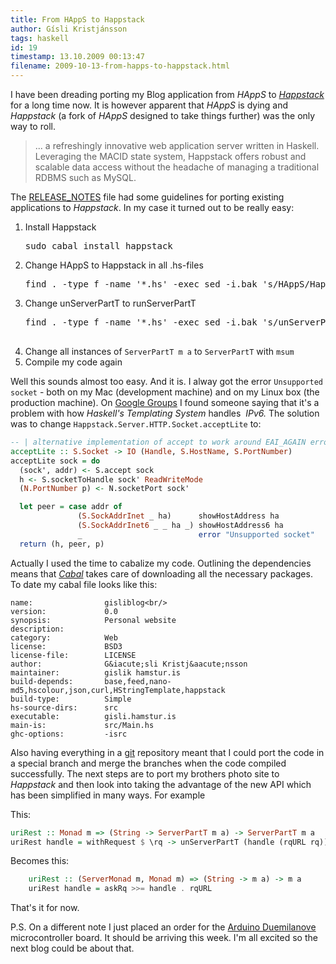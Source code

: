 ```yaml
---
title: From HAppS to Happstack
author: Gísli Kristjánsson
tags: haskell
id: 19
timestamp: 13.10.2009 00:13:47
filename: 2009-10-13-from-happs-to-happstack.html
---
```


<p>I have been dreading porting my Blog application from <em>HAppS</em> to <a href="happstack.com"><em>Happstack</em></a> for a long time now. It is however apparent that <em>HAppS</em> is dying and <em>Happstack</em> (a fork of <em>HAppS</em> designed to take things further) was the only way to roll.</p>
<blockquote>
  <p>... a refreshingly innovative web application server written in Haskell. Leveraging the MACID state system, Happstack offers robust and scalable data access without the headache of managing a traditional RDBMS such as MySQL.</p></blockquote>
<p>The <a href="http://www.darcsweb.com:5003/r/mae/happstack-stable/snapshot/current/content/pretty/happstack/RELEASE_NOTES">RELEASE_NOTES</a> file had some guidelines for porting existing applications to <em>Happstack</em>. In my case it turned out to be really easy:</p>
<ol>
<li>Install Happstack  
<pre>sudo cabal install happstack</pre>
</li>
<li>Change HAppS to Happstack in all .hs-files           
  <pre>find . -type f -name '*.hs' -exec sed -i.bak 's/HAppS/Happstack/g' {} \;</pre>
</li>
<li>Change&nbsp;unServerPartT to&nbsp;runServerPartT           
  <pre>
find . -type f -name '*.hs' -exec sed -i.bak 's/unServerPartT/runServerPartT/g' {} \;
  </pre>
</li>
<li>Change all instances of <code>ServerPartT m a</code> to <code>ServerPartT</code> with <code>msum</code></li>
<li>Compile my code again</li>
</ol>
<p>Well this sounds almost too easy. And it is. I alway got the error <code>Unsupported socket</code> - both on my Mac (development machine) and on my Linux box (the production machine). On <a href="http://groups.google.com/group/HAppS/msg/0c9a0d0fd7c6aff0">Google Groups</a> I found someone saying that it's a problem with how <em>Haskell's Templating System</em> handles &nbsp;<em>IPv6. </em>The solution was to change <code>Happstack.Server.HTTP.Socket.acceptLite</code> to:</p>
<div>


~~~ haskell
-- | alternative implementation of accept to work around EAI_AGAIN errors 
acceptLite :: S.Socket -> IO (Handle, S.HostName, S.PortNumber) 
acceptLite sock = do 
  (sock', addr) <- S.accept sock 
  h <- S.socketToHandle sock' ReadWriteMode 
  (N.PortNumber p) <- N.socketPort sock' 

  let peer = case addr of 
               (S.SockAddrInet _ ha)      showHostAddress ha 
               (S.SockAddrInet6 _ _ ha _) showHostAddress6 ha 
               _                          error "Unsupported socket"
  return (h, peer, p) 
~~~

<p>Actually I used the time to cabalize my code. Outlining the dependencies means that <em><a href="http://www.haskell.org/cabal">Cabal</a></em> takes care of downloading all the necessary packages. To date my cabal file looks like this:</p>

    name:                gisliblog<br/>
    version:             0.0
    synopsis:            Personal website
    description:         
    category:            Web
    license:             BSD3
    license-file:        LICENSE
    author:              G&iacute;sli Kristj&aacute;nsson
    maintainer:          gislik hamstur.is
    build-depends:       base,feed,nano-md5,hscolour,json,curl,HStringTemplate,happstack
    build-type:          Simple
    hs-source-dirs:      src
    executable:          gisli.hamstur.is
    main-is:             src/Main.hs
    ghc-options:         -isrc        

<p>Also having everything in a <a href="http://git-scm.com/">git</a>&nbsp;repository meant that I could port the code in a special branch and merge the branches when the code compiled successfully. The next steps are to port my brothers photo site to <em>Happstack</em> and then look into taking the advantage of the new API which has been simplified in many ways. For example</p>
<p>This:</p>

~~~ haskell
uriRest :: Monad m => (String -> ServerPartT m a) -> ServerPartT m a
uriRest handle = withRequest $ \rq -> unServerPartT (handle (rqURL rq)) rq
~~~

<p>Becomes this:</p>

~~~ haskell
    uriRest :: (ServerMonad m, Monad m) => (String -> m a) -> m a
    uriRest handle = askRq >>= handle . rqURL
~~~

<p>That's it for now.</p>

P.S. On a different note I just placed an order for the [Arduino Duemilanove](/robotics/) microcontroller board. It should be arriving this week. I'm all excited so the next blog could be about that.




